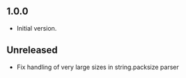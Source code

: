 ## 1.0.0

- Initial version.

## Unreleased
- Fix handling of very large sizes in string.packsize parser
